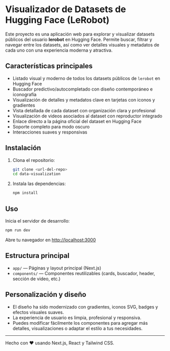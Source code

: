 # Visualizador de Datasets de Hugging Face (LeRobot)

Este proyecto es una aplicación web para explorar y visualizar datasets públicos del usuario **lerobot** en Hugging Face. Permite buscar, filtrar y navegar entre los datasets, así como ver detalles visuales y metadatos de cada uno con una experiencia moderna y atractiva.

## Características principales
- Listado visual y moderno de todos los datasets públicos de `lerobot` en Hugging Face
- Buscador predictivo/autocompletado con diseño contemporáneo e iconografía
- Visualización de detalles y metadatos clave en tarjetas con iconos y gradientes
- Vista detallada de cada dataset con organización clara y profesional
- Visualización de videos asociados al dataset con reproductor integrado
- Enlace directo a la página oficial del dataset en Hugging Face
- Soporte completo para modo oscuro
- Interacciones suaves y responsivas

## Instalación

1. Clona el repositorio:
   ```bash
   git clone <url-del-repo>
   cd data-visualization
   ```
2. Instala las dependencias:
   ```bash
   npm install
   ```

## Uso

Inicia el servidor de desarrollo:
```bash
npm run dev
```

Abre tu navegador en [http://localhost:3000](http://localhost:3000)

## Estructura principal
- `app/` — Páginas y layout principal (Next.js)
- `components/` — Componentes reutilizables (cards, buscador, header, sección de video, etc.)

## Personalización y diseño
- El diseño ha sido modernizado con gradientes, iconos SVG, badges y efectos visuales suaves.
- La experiencia de usuario es limpia, profesional y responsiva.
- Puedes modificar fácilmente los componentes para agregar más detalles, visualizaciones o adaptar el estilo a tus necesidades.

---

Hecho con ❤️ usando Next.js, React y Tailwind CSS.